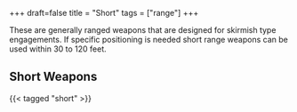+++
draft=false
title = "Short"
tags = ["range"]
+++

These are generally ranged weapons that are designed for skirmish type engagements. If specific positioning is needed short range weapons can be used within 30 to 120 feet.

## Short Weapons

{{< tagged "short" >}}
